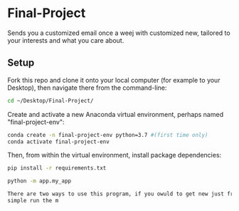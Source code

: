 # Final-Project

Sends you a customized email once a weej with customized new, tailored to your interests and what you care about. 

## Setup

Fork this repo and clone it onto your local computer (for example to your Desktop), then navigate there from the command-line:

```sh
cd ~/Desktop/Final-Project/
```

Create and activate a new Anaconda virtual environment, perhaps named "final-project-env":

```sh
conda create -n final-project-env python=3.7 #(first time only)
conda activate final-project-env
```

Then, from within the virtual environment, install package dependencies:

```sh
pip install -r requirements.txt

python -m app.my_app

There are two ways to use this program, if you owuld to get new just from the new york times you can 
simple run the m